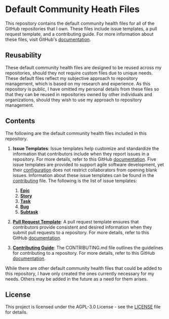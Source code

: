 # Default Community Heath Files

This repository contains the default community health files for all of the GitHub repositories that I own. These files include issue templates, a pull request template, and a contributing guide. For more information about these files, visit GitHub's [documentation](https://docs.github.com/en/communities/setting-up-your-project-for-healthy-contributions/creating-a-default-community-health-file).

## Reusability

These default community health files are designed to be reused across my repositories, should they not require custom files due to unique needs. These default files reflect my subjective approach to repository management, which is based on my research and experience. As this repository is public, I have omitted my personal details from these files so that they can be reused in repositories owned by other individuals and organizations, should they wish to use my approach to repository management.

## Contents

The following are the default community health files included in this repository.

1. **Issue Templates**: Issue templates help customize and standardize the information that contributors include when they report issues in a repository. For more details, refer to this GitHub [documentation](https://docs.github.com/en/communities/using-templates-to-encourage-useful-issues-and-pull-requests/about-issue-and-pull-request-templates). Five issue templates are provided to support agile software development, yet their [configuration](.github/ISSUE_TEMPLATE/config.yml "config.yml") does not restrict collaborators from opening blank issues. Information about these issue templates can be found in the [contributing](.github/CONTRIBUTING.md#1---issues "CONTRIBUTING.md") file. The following is the list of issue templates:

   1. [**Epic**](.github/ISSUE_TEMPLATE/epic-issue-template.md "epic-issue-template.md")
   2. [**Story**](.github/ISSUE_TEMPLATE/story-issue-template.md "story-issue-template.md")
   3. [**Task**](.github/ISSUE_TEMPLATE/task-issue-template.md "task-issue-template.md")
   4. [**Bug**](.github/ISSUE_TEMPLATE/bug-issue-template.md "bug-issue-template.md")
   5. [**Subtask**](.github/ISSUE_TEMPLATE/subtask-issue-template.md "subtask-issue-template.md")

2. [**Pull Request Template**](.github/pull_request_template.md "pull_request_template.md"): A pull request template ensures that contributors provide consistent and desired information when they submit pull requests to a repository. For more details, refer to this GitHub [documentation](https://docs.github.com/en/communities/using-templates-to-encourage-useful-issues-and-pull-requests/about-issue-and-pull-request-templates).

3. [**Contributing Guide**](.github/CONTRIBUTING.md "CONTRIBUTING.md"): The CONTRIBUTING.md file outlines the guidelines for contributing to a repository. For more details, refer to this GitHub [documentation](https://docs.github.com/en/communities/setting-up-your-project-for-healthy-contributions/setting-guidelines-for-repository-contributors).

While there are other default community health files that could be added to this repository, I have only created the ones currently necessary for my needs. Others may be added in the future as a need for them arises.

## License

This project is licensed under the AGPL-3.0 License - see the [LICENSE](LICENSE "LICENSE") file for details.
